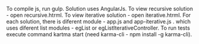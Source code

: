 To compile js, run gulp.
Solution uses AngularJs.
To view recursive solution - open recursive.htrml.
To view iterative solution - open iterative.htrml.
For each solution, there is diferent module - app.js and app-iterative.js .
which uses diferent list modules - egList or egListIterativeController.
To run tests execute command kartma start (need karma-cli - npm install -g karma-cli).
